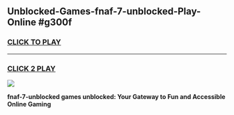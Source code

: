 
## Unblocked-Games-fnaf-7-unblocked-Play-Online #g300f
<h3>
<a href="https://news.freeplayer.one?title=fnaf-7-unblocked&ref=3">CLICK TO PLAY</a></h3>
<hr>

<h3>
<a href="https://news.freeplayer.one?title=fnaf-7-unblocked&ref=3">CLICK 2 PLAY</a>
  
</h3>

<a href="https://news.freeplayer.one?title=fnaf-7-unblocked&ref=3"><img src="https://clearcache.store/games.png"></a>


**fnaf-7-unblocked games unblocked: Your Gateway to Fun and Accessible Online Gaming**
